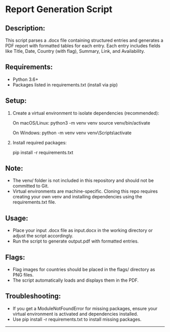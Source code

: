 Report Generation Script
========================

Description:
------------
This script parses a .docx file containing structured entries and generates a PDF report with formatted tables for each entry. Each entry includes fields like Title, Date, Country (with flag), Summary, Link, and Availability.

Requirements:
--------------
- Python 3.6+
- Packages listed in requirements.txt (install via pip)

Setup:
-------
1. Create a virtual environment to isolate dependencies (recommended):

   On macOS/Linux:
   python3 -m venv venv
   source venv/bin/activate

   On Windows:
   python -m venv venv
   venv\Scripts\activate

2. Install required packages:

   pip install -r requirements.txt

Note:
------
- The venv/ folder is not included in this repository and should not be committed to Git.
- Virtual environments are machine-specific. Cloning this repo requires creating your own venv and installing dependencies using the requirements.txt file.

Usage:
-------
- Place your input .docx file as input.docx in the working directory or adjust the script accordingly.
- Run the script to generate output.pdf with formatted entries.

Flags:
-------
- Flag images for countries should be placed in the flags/ directory as PNG files.
- The script automatically loads and displays them in the PDF.

Troubleshooting:
----------------
- If you get a ModuleNotFoundError for missing packages, ensure your virtual environment is activated and dependencies installed.
- Use pip install -r requirements.txt to install missing packages.

---
